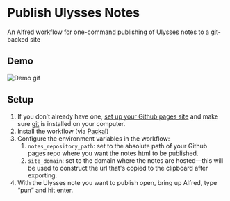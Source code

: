 # Publish Ulysses Notes
An Alfred workflow for one-command publishing of Ulysses notes to a git-backed site

## Demo
![Demo gif](img/pun-demo.gif)

## Setup

1. If you don’t already have one, [set up your Github pages site](https://pages.github.com/) and make sure [git](https://git-scm.com/) is installed on your computer.
 2. Install the workflow (via [Packal](http://www.packal.org/workflow/publish-ulysses-notes)) 
3. Configure the environment variables in the workflow:
	 1. `notes_repository_path`: set to the absolute path of your Github pages repo where you want the notes html to be published.
	2. `site_domain`: set to the domain where the notes are hosted—this will be used to construct the url that's copied to the clipboard after exporting.
4. With the Ulysses note you want to publish open, bring up Alfred, type “pun” and hit enter.
